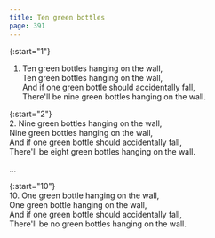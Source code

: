 ```yaml
---
title: Ten green bottles
page: 391
---  
```


{:start="1"}  
1.  Ten green bottles hanging on the wall,  
    Ten green bottles hanging on the wall,  
    And if one green bottle should accidentally fall,  
    There'll be nine green bottles hanging on the wall.  

{:start="2"}  
2. Nine green bottles hanging on the wall,  
    Nine green bottles hanging on the wall,  
    And if one green bottle should accidentally fall,  
    There'll be eight green bottles hanging on the wall.  

...  

{:start="10"}  
10. One green bottle hanging on the wall,  
    One green bottle hanging on the wall,  
    And if one green bottle should accidentally fall,  
    There'll be no green bottles hanging on the wall.  